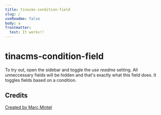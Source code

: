 ```yaml
---
title: tinacms-condition-field
slug: /
useReadme: false
body: a
frontmatter:
  test: It works!!
---
```

# tinacms-condition-field
To try out, open the sidebar and toggle the *use readme* setting. All unneccessary fields will be hidden and that's exactly what this field does. It toggles fields based on a condition.

## Credits
<a href='https://mintel.me/'>Created by Marc Mintel</a>